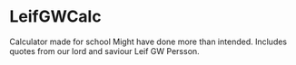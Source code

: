 # LeifGWCalc
Calculator made for school
Might have done more than intended.
Includes quotes from our lord and saviour Leif GW Persson.
